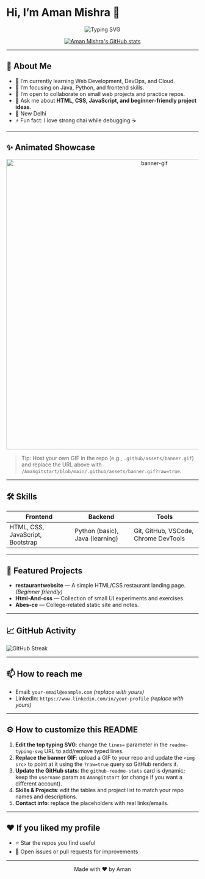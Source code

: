 # Hi, I’m Aman Mishra 👋

<p align="center">
  <img src="https://readme-typing-svg.demolab.com?font=Fira+Code&size=28&pause=1000&color=2b2b2b&center=true&vCenter=true&width=800&lines=Hi%2C+I%27m+Aman+Mishra+%F0%9F%91%8B;I+build+things+with+code+%E2%98%95;Coffee+and+Code+%F0%9F%8D%B5" alt="Typing SVG" />
</p>

<p align="center">
  <a href="https://github.com/Amangitstart"><img src="https://github-readme-stats.vercel.app/api?username=Amangitstart&show_icons=true&theme=radical&hide_border=true" alt="Aman Mishra's GitHub stats" /></a>
</p>

---

## 🚀 About Me

* 🔭 I’m currently learning Web Development, DevOps, and Cloud.
* 🌱 I’m focusing on Java, Python, and frontend skills.
* 👯 I’m open to collaborate on small web projects and practice repos.
* 💬 Ask me about **HTML, CSS, JavaScript, and beginner-friendly project ideas**.
* 📍 New Delhi
* ⚡ Fun fact: I love strong chai while debugging ☕

---

## ✨ Animated Showcase

<!-- Banner GIF: replace the URL with your own hosted GIF to personalize -->

<p align="center">
  <a href="#">
    <img src="https://media.giphy.com/media/3o7aD2saalBwwftBIY/giphy.gif" alt="banner-gif" width="760" />
  </a>
</p>

> Tip: Host your own GIF in the repo (e.g., `.github/assets/banner.gif`) and replace the URL above with `/Amangitstart/blob/main/.github/assets/banner.gif?raw=true`.

---

## 🛠️ Skills

| Frontend                         | Backend                         | Tools                                |
| -------------------------------- | ------------------------------- | ------------------------------------ |
| HTML, CSS, JavaScript, Bootstrap | Python (basic), Java (learning) | Git, GitHub, VSCode, Chrome DevTools |

---

## 📂 Featured Projects

* **restaurantwebsite** — A simple HTML/CSS restaurant landing page. *(Beginner friendly)*
* **Html-And-css** — Collection of small UI experiments and exercises.
* **Abes-ce** — College-related static site and notes.

---

## 📈 GitHub Activity

![GitHub Streak](https://github-readme-streak-stats.herokuapp.com/?user=Amangitstart\&theme=dark\&hide_border=true)

---

## 📫 How to reach me

* Email: `your-email@example.com`  *(replace with yours)*
* LinkedIn: `https://www.linkedin.com/in/your-profile` *(replace with yours)*

---

## ⚙️ How to customize this README

1. **Edit the top typing SVG**: change the `lines=` parameter in the `readme-typing-svg` URL to add/remove typed lines.
2. **Replace the banner GIF**: upload a GIF to your repo and update the `<img src>` to point at it using the `?raw=true` query so GitHub renders it.
3. **Update the GitHub stats**: the `github-readme-stats` card is dynamic; keep the `username` param as `Amangitstart` (or change if you want a different account).
4. **Skills & Projects**: edit the tables and project list to match your repo names and descriptions.
5. **Contact info**: replace the placeholders with real links/emails.

---

## ❤️ If you liked my profile

* ⭐ Star the repos you find useful
* 🐛 Open issues or pull requests for improvements

---

<p align="center">
  Made with ❤️ by Aman
</p>

